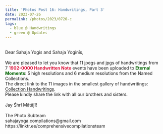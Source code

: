 ```yaml
---
title: 'Photos Post 16: Handwritings, Part 3'
date: 2023-07-26
permalink: /photos/2023/0726-c
tags:
  - blue @ Handwritings
  - green @ Updates
---
```


<p>
<br>
Dear Sahaja Yogis and Sahaja Yoginīs,<br>
<br>
We are pleased to let you know that 11 jpegs and jpgs of handwritings from 7 <font color="Crimson"><b>1902-0000 Handwritten Note</b></font> events have been uploaded to <font color="DarkGreen"><b>Eternal Moments</b></font>: 5 high resolutions and 6 medium resolutions from the Named Collections.<br>
The direct link to the 11 images in the smallest gallery of handwritings: <a href="https://eternalmoments.smugmug.com/Collections/Yogi-Mahajan-Collection/Handwritings"> Collection Handwritings</a>.<br>
Please kindly share the link with all our brothers and sisters.<br>
<br>
Jay Śhrī Mātājī!<br>
<br>
The Photo Subteam<br>
sahajayoga.compilations@gmail.com<br>
https://linktr.ee/comprehensivecompilationsteam<br>
</p>